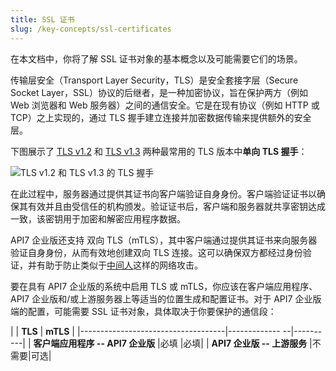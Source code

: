 ```yaml
---
title: SSL 证书
slug: /key-concepts/ssl-certificates
---
```


在本文档中，你将了解 SSL 证书对象的基本概念以及可能需要它们的场景。

传输层安全（Transport Layer Security，TLS）是安全套接字层（Secure Socket Layer，SSL）协议的后继者，是一种加密协议，旨在保护两方（例如 Web 浏览器和 Web 服务器）之间的通信安全。它是在现有协议（例如 HTTP 或 TCP）之上实现的，通过 TLS 握手建立连接并加密数据传输来提供额外的安全层。

下图展示了 [TLS v1.2](https://www.rfc-editor.org/rfc/rfc5246) 和 [TLS v1.3](https://www.rfc-editor.org/rfc/rfc8446) 两种最常用的 TLS 版本中**单向 TLS 握手**：

<div style={{textAlign: 'center'}}>
<img
  src="https://static.apiseven.com/uploads/2023/08/24/OtRgQadG_acvck7tc_handshake.svg"
  alt="TLS v1.2 和 TLS v1.3 的 TLS 握手"
  宽度="75%"/>
</div>

在此过程中，服务器通过提供其证书向客户端验证自身身份。客户端验证证书以确保其有效并且由受信任的机构颁发。验证证书后，客户端和服务器就共享密钥达成一致，该密钥用于加密和解密应用程序数据。

API7 企业版还支持 双向 TLS（mTLS），其中客户端通过提供其证书来向服务器验证自身身份，从而有效地创建双向 TLS 连接。这可以确保双方都经过身份验证，并有助于防止类似于[中间人](https://zh.wikipedia.org/wiki/%E4%B8%AD%E9%97%B4%E4%BA%BA%E6%94%BB%E5%87%BB)这样的网络攻击。

要在具有 API7 企业版的系统中启用 TLS 或 mTLS，你应该在客户端应用程序、API7 企业版和/或上游服务器上等适当的位置生成和配置证书。对于 API7 企业版端的配置，可能需要 SSL 证书对象，具体取决于你要保护的通信段：

<div style={{textAlign: 'center', margin: 'auto'}}>

| | **TLS** | **mTLS** |
|------------------------------------|------------- --|----------|
| **客户端应用程序 -- API7 企业版** |必填 |必填|
| **API7 企业版 -- 上游服务** |不需要|可选|

</div>

[//]: <TODO: TLS、mTLS 操作指南>
[//]: <TODO: API、SSL>
[//]: <TODO: 如何在独立部署模式下启用 SSL>
[//]: <TODO：有关 TCP 上的 L4 TLS 的操作指南>
